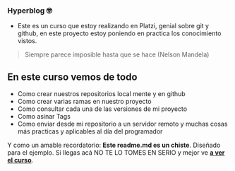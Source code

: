 ### Hyperblog 🤓
- Este es un curso que estoy realizando en Platzi, genial sobre git y github, en este proyecto estoy poniendo en practica los conocimiento vistos.

>Siempre parece imposible hasta que se hace (Nelson Mandela)

## En este curso vemos de todo
- Como crear nuestros repositorios local mente y en github
- Como crear varias ramas en nuestro proyecto
- Como consultar cada una de las versiones de mi proyecto
- Como asinar Tags
- Como enviar desde mi repositorio a un servidor remoto
y muchas cosas más practicas y aplicables al día del programador


Y como un amable recordatorio: **Este readme.md es un chiste**.  Diseñado para el ejemplo. Si llegas acá NO TE LO TOMES EN SERIO y mejor ve [**a ver el curso**](https://platzi.com/cursos/git-github/ "a ver el curso").